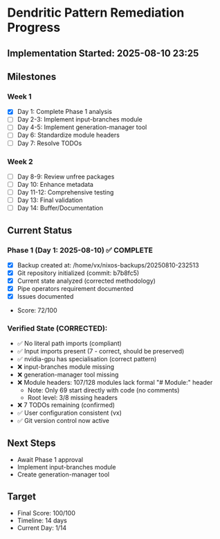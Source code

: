 # Dendritic Pattern Remediation Progress

## Implementation Started: 2025-08-10 23:25

## Milestones

### Week 1
- [x] Day 1: Complete Phase 1 analysis
- [ ] Day 2-3: Implement input-branches module
- [ ] Day 4-5: Implement generation-manager tool
- [ ] Day 6: Standardize module headers
- [ ] Day 7: Resolve TODOs

### Week 2
- [ ] Day 8-9: Review unfree packages
- [ ] Day 10: Enhance metadata
- [ ] Day 11-12: Comprehensive testing
- [ ] Day 13: Final validation
- [ ] Day 14: Buffer/Documentation

## Current Status

### Phase 1 (Day 1: 2025-08-10) ✅ COMPLETE
- [x] Backup created at: /home/vx/nixos-backups/20250810-232513
- [x] Git repository initialized (commit: b7b8fc5)
- [x] Current state analyzed (corrected methodology)
- [x] Pipe operators requirement documented
- [x] Issues documented
- Score: 72/100

### Verified State (CORRECTED):
- ✅ No literal path imports (compliant)
- ✅ Input imports present (7 - correct, should be preserved)
- ✅ nvidia-gpu has specialisation (correct pattern)
- ❌ input-branches module missing
- ❌ generation-manager tool missing
- ❌ Module headers: 107/128 modules lack formal "# Module:" header
  - Note: Only 69 start directly with code (no comments)
  - Root level: 3/8 missing headers
- ❌ 7 TODOs remaining (confirmed)
- ✅ User configuration consistent (vx)
- ✅ Git version control now active

## Next Steps
- Await Phase 1 approval
- Implement input-branches module
- Create generation-manager tool

## Target
- Final Score: 100/100
- Timeline: 14 days
- Current Day: 1/14